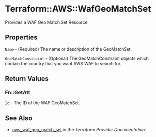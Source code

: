 # Terraform::AWS::WafGeoMatchSet

Provides a WAF Geo Match Set Resource

## Properties

`Name` - (Required) The name or description of the GeoMatchSet.

`GeoMatchConstraint` - (Optional) The GeoMatchConstraint objects which contain the country that you want AWS WAF to search for.


## Return Values

### Fn::GetAtt

`Id` - The ID of the WAF GeoMatchSet.

## See Also

* [aws_waf_geo_match_set](https://www.terraform.io/docs/providers/aws/r/waf_geo_match_set.html) in the _Terraform Provider Documentation_